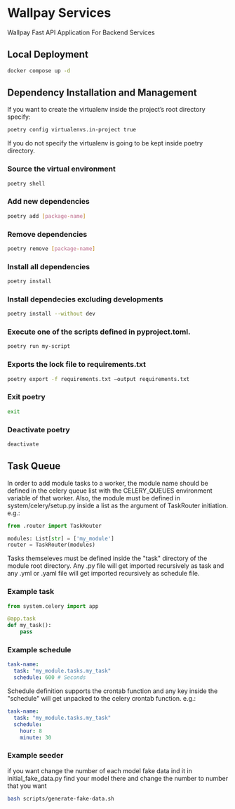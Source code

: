# Wallpay Services

Wallpay Fast API Application For Backend Services

## Local Deployment

```bash
docker compose up -d
```

## Dependency Installation and Management

If you want to create the virtualenv inside the project’s root directory specify:

```bash
poetry config virtualenvs.in-project true
```

If you do not specify the virtualenv is going to be kept inside poetry directory.

### Source the virtual environment

```bash
poetry shell
```

### Add new dependencies

```bash
poetry add [package-name]
```

### Remove dependencies

```bash
poetry remove [package-name]
```

### Install all dependencies

```bash
poetry install
```

### Install dependecies excluding developments

```bash
poetry install --without dev
```

### Execute one of the scripts defined in pyproject.toml.

```bash
poetry run my-script
```

### Exports the lock file to requirements.txt

```bash
poetry export -f requirements.txt —output requirements.txt
```

### Exit poetry

```bash
exit
```

### Deactivate poetry

```bash
deactivate
```

## Task Queue

In order to add module tasks to a worker, the module name should be defined in the celery queue list with the CELERY_QUEUES environment variable of that worker. Also, the module must be defined in system/celery/setup.py inside a list as the argument of TaskRouter initiation. e.g.:

```python
from .router import TaskRouter

modules: List[str] = ['my_module']
router = TaskRouter(modules)
```

Tasks themseleves must be defined inside the "task" directory of the module root directory. Any .py file will get imported recursively as task and any .yml or .yaml file will get imported recursively as schedule file.

### Example task

```python
from system.celery import app

@app.task
def my_task():
    pass
```

### Example schedule

```yaml
task-name:
  task: "my_module.tasks.my_task"
  schedule: 600 # Seconds
```

Schedule definition supports the crontab function and any key inside the "schedule" will get unpacked to the celery crontab function. e.g.:

```yaml
task-name:
  task: "my_module.tasks.my_task"
  schedule:
    hour: 8
    minute: 30
```

### Example seeder

if you want change the number of each model fake data ind it in initial_fake_data.py find your model there and change the number to number that you want

```bash
bash scripts/generate-fake-data.sh
```

